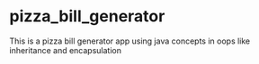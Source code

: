 # pizza_bill_generator
This is a pizza bill generator app using java concepts in oops like inheritance and encapsulation
